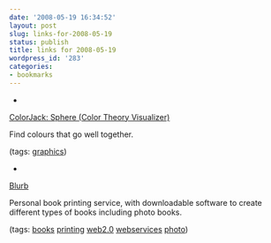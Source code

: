 ```yaml
---
date: '2008-05-19 16:34:52'
layout: post
slug: links-for-2008-05-19
status: publish
title: links for 2008-05-19
wordpress_id: '283'
categories:
- bookmarks
---
```



	
  *
		

[ColorJack: Sphere (Color Theory Visualizer)](http://www.colorjack.com/sphere/?LoadJack=fu:17,blind:0,mode:0,model:1,maly:1,currMe:191x191,cpu:0.735,cpv:0.265,abu:0.9,abv:0.07358,aeu:0.4719,aev:0.52705)


		

Find colours that go well together.


		

(tags: [graphics](http://del.icio.us/eob/graphics))


	

	
  *
		

[Blurb](http://www.blurb.com/create/book/pricing#square)


		

Personal book printing service, with downloadable software to create different types of books including photo books.


		

(tags: [books](http://del.icio.us/eob/books) [printing](http://del.icio.us/eob/printing) [web2.0](http://del.icio.us/eob/web2.0) [webservices](http://del.icio.us/eob/webservices) [photo](http://del.icio.us/eob/photo))


	



